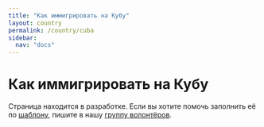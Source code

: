 ```yaml
---
title: "Как иммигрировать на Кубу"
layout: country
permalink: /country/cuba
sidebar:
  nav: "docs"
---
```


# Как иммигрировать на Кубу

Страница находится в разработке. Если вы хотите помочь заполнить её по [шаблону](/template), пишите в нашу [группу волонтёров](https://t.me/+FHi3FnJaoWJkMDAx).
